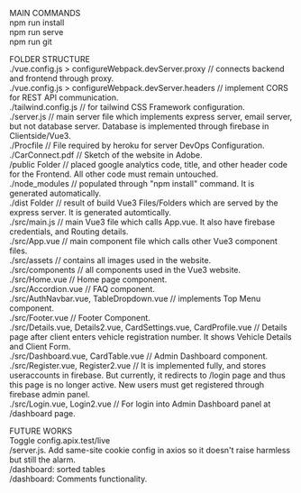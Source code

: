 MAIN COMMANDS   
npm run install   
npm run serve   
npm run git   
  
  
  
FOLDER STRUCTURE  
./vue.config.js > configureWebpack.devServer.proxy // connects backend and frontend through proxy.  
./vue.config.js > configureWebpack.devServer.headers // implement CORS for REST API communication.  
./tailwind.config.js // for tailwind CSS Framework configuration.  
./server.js // main server file which implements express server, email server, but not database server. Database is implemented through firebase in Clientside/Vue3.  
./Procfile // File required by heroku for server DevOps Configuration.  
./CarConnect.pdf // Sketch of the website in Adobe.  
/public Folder // placed google analytics code, title, and other header code for the Frontend. All other code must remain untouched.  
./node_modules // populated through "npm install" command. It is generated automatically.  
./dist Folder // result of build Vue3 Files/Folders which are served by the express server. It is generated automtically.  
./src/main.js // main Vue3 file which calls App.vue. It also have firebase credentials, and Routing details.  
./src/App.vue // main component file which calls other Vue3 component files.  
./src/assets // contains all images used in the website.  
./src/components // all components used in the Vue3 website.  
./src/Home.vue // Home page component.  
./src/Accordion.vue // FAQ component.  
./src/AuthNavbar.vue, TableDropdown.vue // implements Top Menu component.  
./src/Footer.vue // Footer Component.  
./src/Details.vue, Details2.vue, CardSettings.vue, CardProfile.vue // Details page after client enters vehicle registration number. It shows Vehicle Details and Client Form.   
./src/Dashboard.vue, CardTable.vue // Admin Dashboard component.  
./src/Register.vue, Register2.vue // It is implemented fully, and stores useraccounts in firebase. But currently, it redirects to /login page and thus this page is no longer active. New users must get registered through firebase admin panel.  
./src/Login.vue, Login2.vue // For login into Admin Dashboard panel at /dashboard page.  
  
  
FUTURE WORKS   
Toggle config.apix.test/live  
/server.js. Add same-site cookie config in axios so it doesn't raise harmless but still the alarm.  
/dashboard: sorted tables    
/dashboard: Comments functionality.     